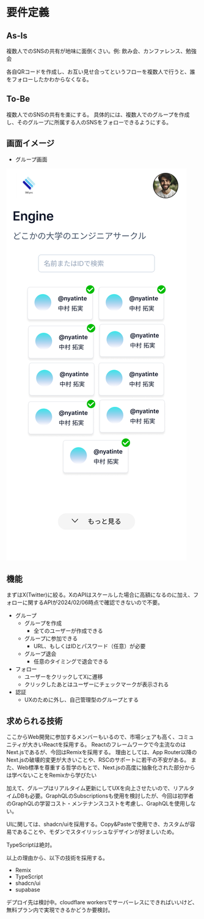 # 要件定義

## As-Is

複数人でのSNSの共有が地味に面倒くさい。例: 飲み会、カンファレンス、勉強会

各自QRコードを作成し、お互い見せ合ってというフローを複数人で行うと、誰をフォローしたかわからなくなる。

## To-Be

複数人でのSNSの共有を楽にする。
具体的には、複数人でのグループを作成し、そのグループに所属する人のSNSをフォローできるようにする。

## 画面イメージ

- グループ画面

![/group/:groupIdページ](images/group_page.png)

## 機能

まずはX(Twitter)に絞る。XのAPIはスケールした場合に高額になるのに加え、フォローに関するAPIが2024/02/06時点で確認できないので不要。

- グループ
  - グループを作成
    - 全てのユーザーが作成できる
  - グループに参加できる
    - URL、もしくはIDとパスワード（任意）が必要
  - グループ退会
    - 任意のタイミングで退会できる
- フォロー
  - ユーザーをクリックしてXに遷移
  - クリックしたあとはユーザーにチェックマークが表示される
- 認証
  - UXのために外し、自己管理型のグループとする
  

## 求められる技術

ここからWeb開発に参加するメンバーもいるので、市場シェアも高く、コミュニティが大きいReactを採用する。
Reactのフレームワークで今主流なのはNext.jsであるが、今回はRemixを採用する。
理由としては、App Router以降のNext.jsの破壊的変更が大きいことや、RSCのサポートに若干の不安がある。
また、Web標準を尊重する哲学のもとで、Next.jsの高度に抽象化された部分からは学べないことをRemixから学びたい

加えて、グループはリアルタイム更新にしてUXを向上させたいので、リアルタイムDBも必要。GraphQLのSubscriptionsも使用を検討したが、今回は初学者のGraphQLの学習コスト・メンテナンスコストを考慮し、GraphQLを使用しない。

UIに関しては、shadcn/uiを採用する。Copy&Pasteで使用でき、カスタムが容易であることや、モダンでスタイリッシュなデザインが好ましいため。

TypeScriptは絶対。

以上の理由から、以下の技術を採用する。

- Remix
- TypeScript
- shadcn/ui
- supabase

デプロイ先は検討中。cloudflare workersでサーバーレスにできればいいけど、無料プラン内で実現できるかどうか要検討。
